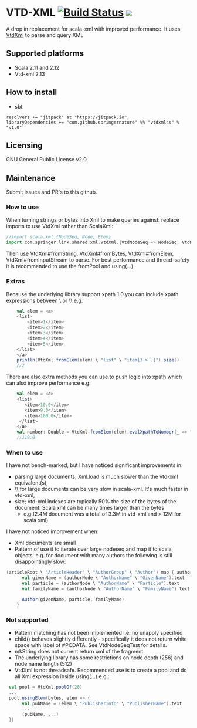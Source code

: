 VTD-XML [![Build Status](https://travis-ci.org/springernature/vtdxml4s.svg?branch=master)](https://travis-ci.org/springernature/vtdxml4s) [![](https://jitpack.io/v/springernature/vtdxml4s.svg)](https://jitpack.io/#springernature/vtdxml4s)
===

A drop in replacement for scala-xml with improved performance. It uses [VtdXml](http://vtd-xml.sourceforge.net "Vtd Xml Homepage") to parse and query XML 

## Supported platforms
- Scala 2.11 and 2.12
- Vtd-xml 2.13

## How to install
- sbt: 
```
resolvers += "jitpack" at "https://jitpack.io",
libraryDependencies += "com.github.springernature" %% "vtdxml4s" % "v1.0"	
```
 
## Licensing
GNU General Public License v2.0

## Maintenance
Submit issues and PR's to this github.

### How to use
When turning strings or bytes into Xml to make queries against: replace imports to use VtdXml rather than ScalaXml:

```scala
//import scala.xml.{NodeSeq, Node, Elem}
import com.springer.link.shared.xml.VtdXml.{VtdNodeSeq => NodeSeq, VtdNode => Node, VtdElem => Elem}     
```

Then use VtdXml#fromString, VtdXml#fromBytes, VtdXml#fromElem, VtdXml#fromInputStream to parse. 
For best performance and thread-safety it is recommended to use the fromPool and using(...)

### Extras
Because the underlying library support xpath 1.0 you can include xpath expressions between \ or \\\\ e.g.

```scala
    val elem = <a>
    <list>
        <item>1</item>
        <item>2</item>
        <item>3</item>
        <item>4</item>
        <item>5</item>
    </list>
    </a>                                                                                                                                        
    println(VtdXml.fromElem(elem) \ "list" \ "item[3 > .]").size() 
    //2   
```

There are also extra methods you can use to push logic into xpath which can also improve performance e.g.

```scala
    val elem = <a>
    <list>
       <item>10.0</item>
       <item>9.0</item>
       <item>100.0</item>
     </list>
    </a>
    val number: Double = VtdXml.fromElem(elem).evalXpathToNumber(_ => "sum(//list/item)")
    //119.0
```

### When to use
I have not bench-marked, but I have noticed significant improvements in:

- parsing large documents; Xml.load is much slower than the vtd-xml equivalent(s),
- \\\\ for large documents can be very slow in scala-xml. It's much faster in vtd-xml,
- size; vtd-xml indexes are typically 50% the size of the bytes of the document. Scala xml can be many times larger than the bytes 
   * e.g.(2.4M document was a total of 3.3M in vtd-xml and > 12M for scala xml) 
   
I have not noticed improvement when:

- Xml documents are small
- Pattern of use it to iterate over large nodeseq and map it to scala objects. e.g. for document with many authors the following is still disappointingly slow: 
```scala
(articleRoot \ "ArticleHeader" \ "AuthorGroup" \ "Author") map { authorNode =>
      val givenName = (authorNode \ "AuthorName" \ "GivenName").text
      val particle = (authorNode \ "AuthorName" \ "Particle").text
      val familyName = (authorNode \ "AuthorName" \ "FamilyName").text

      Author(givenName, particle, familyName)
    }
```

### Not supported
- Pattern matching has not been implemented i.e. no unapply specified 
- child() behaves slightly differently - specifically it does not return white space with label of #PCDATA. See VtdNodeSeqTest for details.
- mkString does not current return xml of the fragment
- The underlying library has some restrictions on node depth (256) and node name length (512) 
- VtdXml is not threadsafe. Recommended use is to create a pool and do all Xml expression inside using(...) e.g.:

```scala
 val pool = VtdXml.poolOf(20)
 ...
 pool.usingElem(bytes, elem => {
      val pubName = (elem \ "PublisherInfo" \ "PublisherName").text
      ...
      (pubName, ...)
 })      
```
 
